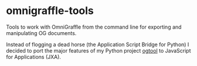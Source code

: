 # omnigraffle-tools
Tools to work with OmniGraffle from the command line for exporting and manipulating OG documents.

Instead of flogging a dead horse (the Application Script Bridge for Python) I decided to port the major features of my Python project [ogtool](https://github.com/bboc/ogtool) to JavaScript for Applications (JXA).
